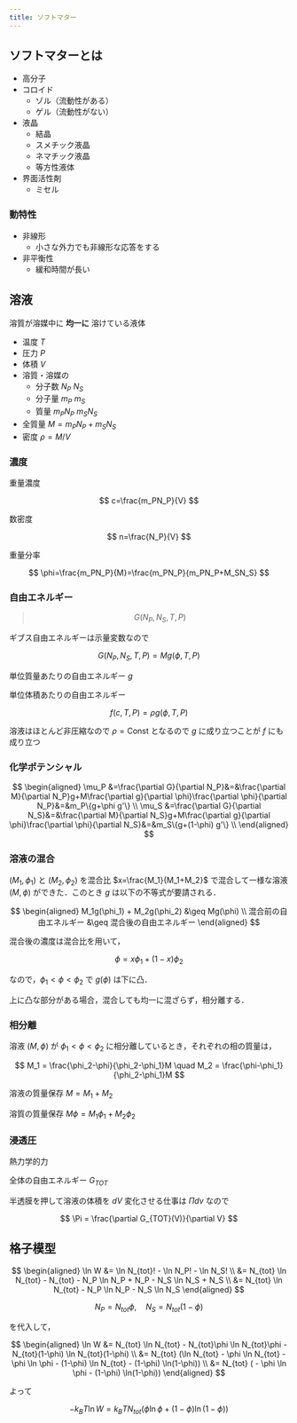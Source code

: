 ```yaml
---
title: ソフトマター
---
```


## ソフトマターとは

- 高分子
- コロイド
  - ゾル（流動性がある）
  - ゲル（流動性がない）
- 液晶
  - 結晶
  - スメチック液晶
  - ネマチック液晶
  - 等方性液体
- 界面活性剤
  - ミセル

### 動特性

- 非線形
  - 小さな外力でも非線形な応答をする
- 非平衡性
  - 緩和時間が長い

## 溶液

溶質が溶媒中に **均一に** 溶けている液体

- 温度 $T$
- 圧力 $P$
- 体積 $V$
- 溶質・溶媒の
  - 分子数 $N_P$ $N_S$
  - 分子量 $m_P$ $m_S$
  - 質量 $m_PN_P$ $m_SN_S$
- 全質量 $M=m_PN_P+m_SN_S$
- 密度 $\rho=M/V$

### 濃度

重量濃度

$$
c=\frac{m_PN_P}{V}
$$

数密度

$$
n=\frac{N_P}{V}
$$

重量分率

$$
\phi=\frac{m_PN_P}{M}=\frac{m_PN_P}{m_PN_P+M_SN_S}
$$

### 自由エネルギー

> $$
> G(N_P,N_S,T,P)
> $$

ギブス自由エネルギーは示量変数なので

$$
G(N_P,N_S,T,P)=Mg(\phi,T,P)
$$

単位質量あたりの自由エネルギー $g$

単位体積あたりの自由エネルギー

$$
f(c,T,P)=\rho g(\phi,T,P)
$$

溶液はほとんど非圧縮なので $\rho=\mathrm{Const}$ となるので $g$ に成り立つことが $f$ にも成り立つ

### 化学ポテンシャル

$$
\begin{aligned}
\mu_P &=\frac{\partial G}{\partial N_P}&=&\frac{\partial M}{\partial N_P}g+M\frac{\partial g}{\partial \phi}\frac{\partial \phi}{\partial N_P}&=&m_P\{g+\phi g'\} \\
\mu_S &=\frac{\partial G}{\partial N_S}&=&\frac{\partial M}{\partial N_S}g+M\frac{\partial g}{\partial \phi}\frac{\partial \phi}{\partial N_S}&=&m_S\{g+(1-\phi) g'\} \\
\end{aligned}
$$

### 溶液の混合

$(M_1,\phi_1)$ と $(M_2,\phi_2)$ を混合比 $x=\frac{M_1}{M_1+M_2}$ で混合して一様な溶液 $(M,\phi)$ ができた．このとき $g$ は以下の不等式が要請される．

$$
\begin{aligned}
M_1g(\phi_1) + M_2g(\phi_2) &\geq Mg(\phi) \\
混合前の自由エネルギー &\geq 混合後の自由エネルギー
\end{aligned}
$$

混合後の濃度は混合比を用いて，

$$
\phi=x\phi_1+(1-x)\phi_2
$$

なので，$\phi_1<\phi<\phi_2$ で $g(\phi)$ は下に凸．

上に凸な部分がある場合，混合しても均一に混ざらず，相分離する．

### 相分離

溶液 $(M,\phi)$ が $\phi_1<\phi<\phi_2$ に相分離しているとき，それぞれの相の質量は，

$$
M_1 = \frac{\phi_2-\phi}{\phi_2-\phi_1}M \quad M_2 = \frac{\phi-\phi_1}{\phi_2-\phi_1}M
$$

溶液の質量保存 $M=M_1+M_2$

溶質の質量保存 $M\phi=M_1\phi_1+M_2\phi_2$

### 浸透圧

熱力学的力

全体の自由エネルギー $G_{TOT}$

半透膜を押して溶液の体積を $dV$ 変化させる仕事は $\Pi dv$ なので

$$
\Pi = \frac{\partial G_{TOT}(V)}{\partial V}
$$

## 格子模型

$$
\begin{aligned}
\ln W
&= \ln N_{tot}! - \ln N_P! - \ln N_S! \\
&= N_{tot} \ln N_{tot} - N_{tot} - N_P \ln N_P + N_P - N_S \ln N_S + N_S \\
&= N_{tot} \ln N_{tot} - N_P \ln N_P - N_S \ln N_S
\end{aligned}
$$

$$
N_P=N_{tot}\phi,\quad N_S=N_{tot}(1-\phi)
$$

を代入して，

$$
\begin{aligned}
\ln W
&= N_{tot} \ln N_{tot} - N_{tot}\phi \ln N_{tot}\phi - N_{tot}(1-\phi) \ln N_{tot}(1-\phi) \\
&= N_{tot} (\ln N_{tot} - \phi \ln N_{tot} - \phi \ln \phi - (1-\phi) \ln N_{tot} - (1-\phi) \ln(1-\phi)) \\
&= N_{tot} ( - \phi \ln \phi - (1-\phi) \ln(1-\phi))
\end{aligned}
$$

よって

$$
-k_BT\ln W = k_B T N_{tot} ( \phi \ln \phi + (1-\phi) \ln(1-\phi))
$$
